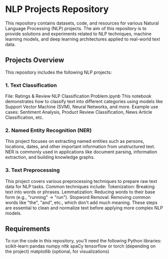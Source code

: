 # NLP Projects Repository
This repository contains datasets, code, and resources for various Natural Language Processing (NLP) projects. The aim of this repository is to provide solutions and experiments related to NLP techniques, machine learning models, and deep learning architectures applied to real-world text data.

## Projects Overview
This repository includes the following NLP projects:

### 1. Text Classification
File: Ratings & Review NLP Classification Problem.ipynb
This notebook demonstrates how to classify text into different categories using models like Support Vector Machine (SVM), Neural Networks, and more.
Example use cases: Sentiment Analysis, Product Review Classification, News Article Classification, etc.

### 2. Named Entity Recognition (NER)
This project focuses on extracting named entities such as persons, locations, dates, and other important information from unstructured text.
NER is commonly used in applications like document parsing, information extraction, and building knowledge graphs.

### 3. Text Preprocessing
This project covers various preprocessing techniques to prepare raw text data for NLP tasks.
Common techniques include:
Tokenization: Breaking text into words or phrases.
Lemmatization: Reducing words to their base form (e.g., "running" → "run").
Stopword Removal: Removing common words like "the", "and", etc., which don't add much meaning.
These steps are essential to clean and normalize text before applying more complex NLP models.

## Requirements
To run the code in this repository, you'll need the following Python libraries:
scikit-learn
pandas
numpy
nltk
spaCy
tensorflow or torch (depending on the project)
matplotlib (optional, for visualizations)
